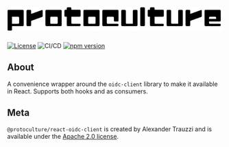 # ![protoculture](https://raw.githubusercontent.com/atrauzzi/protoculture-react-oidc-client/master/protoculture.png)

[![License](https://img.shields.io/badge/License-Apache%202.0-blue.svg)](https://opensource.org/licenses/Apache-2.0)
![CI/CD](https://github.com/atrauzzi/protoculture-react-oidc-client/workflows/CI/CD/badge.svg)
[![npm version](https://badge.fury.io/js/%40protoculture%2Freact-oidc-client.svg)](https://www.npmjs.com/package/@protoculture/react-oidc-client)

## About

A convenience wrapper around the `oidc-client` library to make it available in React. Supports both hooks and as consumers.

## Meta

`@protoculture/react-oidc-client` is created by Alexander Trauzzi and is available under the [Apache 2.0 license](https://www.apache.org/licenses/LICENSE-2.0.html).

